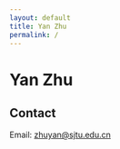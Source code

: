 ```yaml
---
layout: default
title: Yan Zhu
permalink: /
---
```


# Yan Zhu

## Contact

Email: <zhuyan@sjtu.edu.cn>
